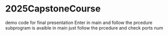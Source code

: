 # 2025CapstoneCourse
demo code for final presentation
Enter in main and follow the prcedure
subprogram is avaible in main just follow the prcedure and check ports num

